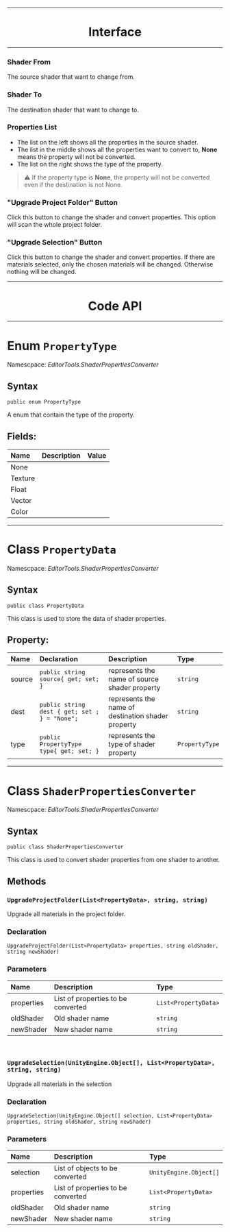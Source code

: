 
---
# <center>Interface</center>
---

### Shader From
The source shader that want to change from.

### Shader To
The destination shader that want to change to.

### Properties List
- The list on the left shows all the properties in the source shader.
- The list in the middle shows all the properties want to convert to, **None** means the property will not be converted.
- The list on the right shows the type of the property.

>:warning:
> If the property type is **None**, the property will not be converted even if the destination is not None.

### "Upgrade Project Folder" Button
Click this button to change the shader and convert properties. This option will scan the whole project folder.

### "Upgrade Selection" Button
Click this button to change the shader and convert properties. If there are materials selected, only the chosen materials will be changed. Otherwise nothing will be changed.

---

# <center>Code API</center>

---

# Enum `PropertyType`
Namescpace: *EditorTools.ShaderPropertiesConverter*

## **Syntax**
```CSharp
public enum PropertyType
```
A enum that contain the type of the property.

## **Fields:**
| Name    | Description | Value |
| :------ | :---------- | :---- |
| None    |
| Texture |
| Float   |
| Vector  |
| Color   |

---

# Class `PropertyData`
Namescpace: *EditorTools.ShaderPropertiesConverter*

## **Syntax**
```CSharp
public class PropertyData
```
This class is used to store the data of shader properties.

## **Property:**
| Name   | Declaration                                   | Description                                        | Type           |
| :----- | :-------------------------------------------- | :------------------------------------------------- | :------------- |
| source | `public string source{ get; set; }`           | represents the name of source shader property      | `string`       |
| dest   | `public string dest { get; set ; } = "None";` | represents the name of destination shader property | `string`       |
| type   | `public PropertyType type{ get; set; }`       | represents the type of shader property             | `PropertyType` |

---

# Class `ShaderPropertiesConverter`
Namescpace: *EditorTools.ShaderPropertiesConverter*

## **Syntax**
```CSharp
public class ShaderPropertiesConverter
```
This class is used to convert shader properties from one shader to another.

## Methods

### `UpgradeProjectFolder(List<PropertyData>, string, string)`
Upgrade all materials in the project folder.

### **Declaration**
```CSharp
UpgradeProjectFolder(List<PropertyData> properties, string oldShader, string newShader)
```

### **Parameters**
| Name       | Description                        | Type                 |
| :--------- | :--------------------------------- | :------------------- |
| properties | List of properties to be converted | `List<PropertyData>` |
| oldShader  | Old shader name                    | `string`             |
| newShader  | New shader name                    | `string`             |

&nbsp;

### `UpgradeSelection(UnityEngine.Object[], List<PropertyData>, string, string)`
Upgrade all materials in the selection

### **Declaration**
```CSharp
UpgradeSelection(UnityEngine.Object[] selection, List<PropertyData> properties, string oldShader, string newShader)
```

### **Parameters**
| Name       | Description                        | Type                   |
| :--------- | :--------------------------------- | :--------------------- |
| selection  | List of objects to be converted    | `UnityEngine.Object[]` |
| properties | List of properties to be converted | `List<PropertyData>`   |
| oldShader  | Old shader name                    | `string`               |
| newShader  | New shader name                    | `string`               |
